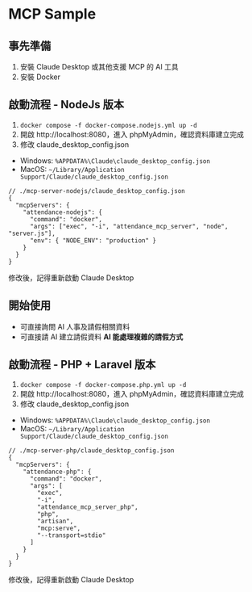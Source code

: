# MCP Sample

## 事先準備

1. 安裝 Claude Desktop 或其他支援 MCP 的 AI 工具
2. 安裝 Docker

## 啟動流程 - NodeJs 版本

1. `docker compose -f docker-compose.nodejs.yml up -d`
2. 開啟 http://localhost:8080，進入 phpMyAdmin，確認資料庫建立完成
3. 修改 claude_desktop_config.json

- Windows: `%APPDATA%\Claude\claude_desktop_config.json`
- MacOS: `~/Library/Application Support/Claude/claude_desktop_config.json`

```
// ./mcp-server-nodejs/claude_desktop_config.json
{
  "mcpServers": {
    "attendance-nodejs": {
      "command": "docker",
      "args": ["exec", "-i", "attendance_mcp_server", "node", "server.js"],
      "env": { "NODE_ENV": "production" }
    }
  }
}
```

修改後，記得重新啟動 Claude Desktop

## 開始使用

- 可直接詢問 AI 人事及請假相關資料
- 可直接請 AI 建立請假資料 **AI 能處理複雜的請假方式**

## 啟動流程 - PHP + Laravel 版本

1. `docker compose -f docker-compose.php.yml up -d`
2. 開啟 http://localhost:8080，進入 phpMyAdmin，確認資料庫建立完成
3. 修改 claude_desktop_config.json

- Windows: `%APPDATA%\Claude\claude_desktop_config.json`
- MacOS: `~/Library/Application Support/Claude/claude_desktop_config.json`

```
// ./mcp-server-php/claude_desktop_config.json
{
  "mcpServers": {
    "attendance-php": {
      "command": "docker",
      "args": [
        "exec",
        "-i",
        "attendance_mcp_server_php",
        "php",
        "artisan",
        "mcp:serve",
        "--transport=stdio"
      ]
    }
  }
}
```

修改後，記得重新啟動 Claude Desktop
